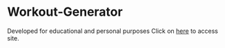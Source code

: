 ﻿# Workout-Generator
Developed for educational and personal purposes
Click on [here](https://ahljenn.github.io/Workout-Generator/) to access site.
